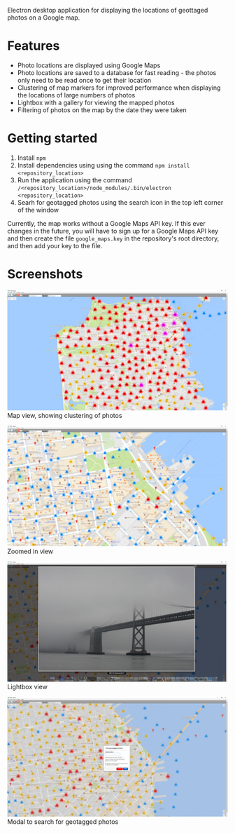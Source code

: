 Electron desktop application for displaying the locations of geottaged photos on a Google map.

Features
========
- Photo locations are displayed using Google Maps
- Photo locations are saved to a database for fast reading - the photos only need to be read once to get their location
- Clustering of map markers for improved performance when displaying the locations of large numbers of photos
- Lightbox with a gallery for viewing the mapped photos
- Filtering of photos on the map by the date they were taken

Getting started
===============
1. Install `npm`
2. Install dependencies using using the command `npm install <repository_location>`
3. Run the application using the command `/<repository_location>/node_modules/.bin/electron <repository_location>`
4. Searh for geotagged photos using the search icon in the top left corner of the window

Currently, the map works without a Google Maps API key. If this ever changes in the future, you will have to sign up for a Google Maps API key and then create the file `google_maps.key` in the repository's root directory, and then add your key to the file.

Screenshots
===========
![Map view, showing clustering of photos](https://raw.githubusercontent.com/pmaris/photo_mapper/master/screenshots/overview.png "Map view, showing clustering of photos")
Map view, showing clustering of photos

![Zoomed in view](https://raw.githubusercontent.com/pmaris/photo_mapper/master/screenshots/zoomed%20in%20view.png "Zoomed in view")
Zoomed in view

![Lightbox view](https://raw.githubusercontent.com/pmaris/photo_mapper/master/screenshots/lightbox.png "Lightbox view")
Lightbox view

![Modal to search for geotagged photos](https://raw.githubusercontent.com/pmaris/photo_mapper/master/screenshots/find%20modal.png "Modal to search for geotagged photos")
Modal to search for geotagged photos